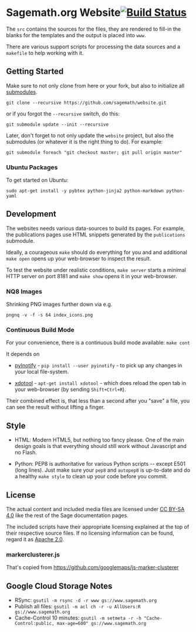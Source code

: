 # Sagemath.org Website[![Build Status](https://travis-ci.org/sagemath/website.svg?branch=master)](https://travis-ci.org/sagemath/website)


The `src` contains the sources for the files,
they are rendered to fill-in the blanks for the templates
and the output is placed into `www`.

There are various support scripts for processing the data sources
and a `makefile` to help working with it.

Getting Started
---------------

Make sure to not only clone from here or your fork,
but also to initialize all
[submodules](http://git-scm.com/book/en/Git-Tools-Submodules).

    git clone --recursive https://github.com/sagemath/website.git

or if you forgot the `--recursive` switch, do this:

    git submodule update --init --recursive

Later, don't forget to not only update the `website` project,
but also the submodules
(or whatever it is the right thing to do).
For example:

    git submodule foreach "git checkout master; git pull origin master"

### Ubuntu Packages

To get started on Ubuntu:

    sudo apt-get install -y pybtex python-jinja2 python-markdown python-yaml

Development
-----------

The websites needs various data-sources to build its pages.
For example, the publications pages use HTML snippets
generated by the `publications` submodule.

Ideally, a courageous `make` should do everything for you
and and additional `make open` opens up your web-browser
to inspect the result.

To test the website under realistic conditions,
`make server` starts a minimal HTTP server on port 8181 and
`make show` opens it in your web-browser.

### NQ8 Images

Shrinking PNG images further down via e.g.

    pngnq -v -f -s 64 index_icons.png


### Continuous Build Mode

For your convenience, there is a continuous build mode available: `make cont`

It depends on

* [pyInotify](https://github.com/seb-m/pyinotify) - `pip install --user pyinotify` -
  to pick up any changes in your local file-system.

* [xdotool](http://www.semicomplete.com/projects/xdotool/) - `apt-get install xdotool` -
  which does reload the open tab in your web-browser (by sending `Shift+Ctrl+R`).

Their combined effect is, that less than a second after you "save" a file,
you can see the result without lifting a finger.

Style
-----

* HTML: Modern HTML5, but nothing too fancy please.
  One of the main design goals is that everything should still work
  without Javascript and no Flash.

* Python: PEP8 is authoritative for various Python scripts -- except E501 (long lines).
  Just make sure your `pep8` and `autopep8` is up-to-date and
  do a healthy `make style` to clean up your code before you commit.

License
-------

The actual content and included media files are licensed under
[CC BY-SA 4.0](http://creativecommons.org/licenses/by-sa/4.0/)
like the rest of the Sage documentation pages.

The included scripts have their appropriate licensing
explained at the top of their respective source files.
If no licensing information can be found,
regard it as [Apache 2.0](http://www.apache.org/licenses/LICENSE-2.0.html).

### markerclusterer.js

That's copied from https://github.com/googlemaps/js-marker-clusterer


Google Cloud Storage Notes
--------------------------

* RSync: `gsutil -m rsync -d -r www gs://www.sagemath.org`
* Publish all files: `gsutil -m acl ch -r -u AllUsers:R gs://www.sagemath.org`
* Cache-Control 10 minutes: `gsutil -m setmeta -r -h "Cache-Control:public, max-age=600" gs://www.sagemath.org`
